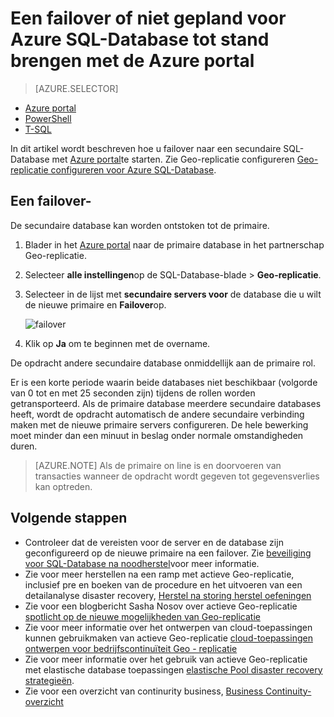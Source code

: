 <properties 
    pageTitle="Een failover of niet gepland voor Azure SQL-Database tot stand brengen met de Azure portal | Microsoft Azure" 
    description="Het initiëren van failover of niet gepland voor Azure SQL-Database via de portal Azure" 
    services="sql-database" 
    documentationCenter="" 
    authors="stevestein" 
    manager="jhubbard" 
    editor=""/>

<tags
    ms.service="sql-database"
    ms.devlang="NA"
    ms.topic="article"
    ms.tgt_pltfrm="NA"
    ms.workload="data-management" 
    ms.date="08/29/2016"
    ms.author="sstein"/>

# <a name="initiate-a-planned-or-unplanned-failover-for-azure-sql-database-with-the-azure-portal"></a>Een failover of niet gepland voor Azure SQL-Database tot stand brengen met de Azure portal


> [AZURE.SELECTOR]
- [Azure portal](sql-database-geo-replication-failover-portal.md)
- [PowerShell](sql-database-geo-replication-failover-powershell.md)
- [T-SQL](sql-database-geo-replication-failover-transact-sql.md)


In dit artikel wordt beschreven hoe u failover naar een secundaire SQL-Database met [Azure portal](http://portal.azure.com)te starten. Zie Geo-replicatie configureren [Geo-replicatie configureren voor Azure SQL-Database](sql-database-geo-replication-portal.md).


## <a name="initiate-a-failover"></a>Een failover-

De secundaire database kan worden ontstoken tot de primaire.  

1. Blader in het [Azure portal](http://portal.azure.com) naar de primaire database in het partnerschap Geo-replicatie.
2. Selecteer **alle instellingen**op de SQL-Database-blade > **Geo-replicatie**.
3. Selecteer in de lijst met **secundaire servers voor** de database die u wilt de nieuwe primaire en **Failover**op.

    ![failover][2]

4. Klik op **Ja** om te beginnen met de overname.

De opdracht andere secundaire database onmiddellijk aan de primaire rol. 

Er is een korte periode waarin beide databases niet beschikbaar (volgorde van 0 tot en met 25 seconden zijn) tijdens de rollen worden getransporteerd. Als de primaire database meerdere secundaire databases heeft, wordt de opdracht automatisch de andere secundaire verbinding maken met de nieuwe primaire servers configureren. De hele bewerking moet minder dan een minuut in beslag onder normale omstandigheden duren. 

>[AZURE.NOTE] Als de primaire on line is en doorvoeren van transacties wanneer de opdracht wordt gegeven tot gegevensverlies kan optreden.


## <a name="next-steps"></a>Volgende stappen   

- Controleer dat de vereisten voor de server en de database zijn geconfigureerd op de nieuwe primaire na een failover. Zie [beveiliging voor SQL-Database na noodherstel](sql-database-geo-replication-security-config.md)voor meer informatie.
- Zie voor meer herstellen na een ramp met actieve Geo-replicatie, inclusief pre en boeken van de procedure en het uitvoeren van een detailanalyse disaster recovery, [Herstel na storing herstel oefeningen](sql-database-disaster-recovery.md)
- Zie voor een blogbericht Sasha Nosov over actieve Geo-replicatie [spotlicht op de nieuwe mogelijkheden van Geo-replicatie](https://azure.microsoft.com/blog/spotlight-on-new-capabilities-of-azure-sql-database-geo-replication/)
- Zie voor meer informatie over het ontwerpen van cloud-toepassingen kunnen gebruikmaken van actieve Geo-replicatie [cloud-toepassingen ontwerpen voor bedrijfscontinuïteit Geo - replicatie](sql-database-designing-cloud-solutions-for-disaster-recovery.md)
- Zie voor meer informatie over het gebruik van actieve Geo-replicatie met elastische database toepassingen [elastische Pool disaster recovery strategieën](sql-database-disaster-recovery-strategies-for-applications-with-elastic-pool.md).
- Zie voor een overzicht van continurity business, [Business Continuity-overzicht](sql-database-business-continuity.md)




<!--Image references-->
[1]: ./media/sql-database-geo-replication-failover-portal/failover.png
[2]: ./media/sql-database-geo-replication-failover-portal/secondaries.png

